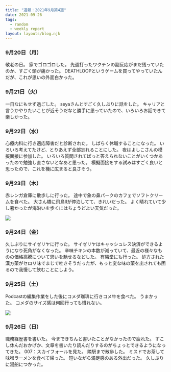 ```yaml
---
title: "週報：2021年9月第4週"
date: 2021-09-26
tags:
  - random
  - weekly report
layout: layouts/blog.njk
---
```


### 9月20日（月）

敬老の日。
家でゴロゴロした。
先週打ったワクチンの副反応がまだ残っていたのか、すごく頭が痛かった。
DEATHLOOPというゲームを買ってやっていたんだが、これが思いの外面白かった。

### 9月21日（火）

一日なにもせず過ごした。
seyaさんとすごく久しぶりに話をした。
キャリアと言うかやりたいことが近そうだなと勝手に思っていたので、いろいろお話できて楽しかった。

### 9月22日（水）

心療内科に行き適応障害だと診断された。
しばらく休職することになった。
いろいろ考えてたけど、とりあえず全部忘れることにした。
夜はよしこさんの模擬面接に参加した。
いろいろ質問されてぱっと答えられないことがいくつかあったので勉強し直さないとなあと思った。
模擬面接をする試みはすごく良いと思ったので、これを機に広まると良さそう。

### 9月23日（木）

赤レンガ倉庫に散歩しに行った。
途中で象の鼻パークのカフェでソフトクリームを食べた。
大さん橋に飛鳥Ⅱが停泊してて、きれいだった。
よく晴れていて少し暑かったが海沿いを歩くにはちょうどよい天気だった。

![](https://lh3.googleusercontent.com/XUOGVihkDNht75qJevMWYo-YxXOBLH_BQZTvgmtvq3CjHDRzNql0qdqaPCz3GmrFCWcewTj5Ckc4VHfIYaEvrCB3tQnYzmHQM2BrjUwKUYWqV_3VYR-gWKeFWI3O-CacXYr-Dy_uLrH62Ng816z15zXhDNSDufR7mCVSOleU3ZnRxU4QkQsCHOY8mtBfcnku_2G2sIuvUB1pqgWkACJPid20s-imSoFBrpCm5Fu7XccHJ1skI0T5kVGvnOIspYE2N1A2-6JVdBtsc8L9Fk3zACPFGCKoe75-3A06XnlRctY3VTNp7vzyNSokQtvHEPTy8MyhTpgMrp7QTpkfsbh88Quikru-IVx5XsDh8TOkY9F9kV-SqvI-S5HFiMGV7SBBYlXREbh2zf7yeCn_tqsE8vAEFS_7hZEKiGgkcK9uhe6nOlyFsdRKd-AHlZUbVuh1sjDzoFh0O6bsqTvC3pnD948CEsEvEIPKmzl2-jIk1_kBF1PNGUG8DX_ss0n6TbnUCFkVDsKs0I35V9ElDSjGRor-Q8BMsVooewc4JRD0m99mQY4H1P81GYQp5IqBvOzmctGEPnC2TXk8QDQu8WnUZe1ZT9m7kG81mzQL2BcL4-3zkkhmDxOpL-co4-g6DHleMihp9kNv9EuDmKpB8AJ2Z-MAxP1H2oOyc3jsgNsTBSpw9tvgnO6mLNmrjfbF4rJzjdoyFgfNU9Jc3ncGaPYqALA=w2294-h1291-no?authuser=0)

### 9月24日（金）

久しぶりにサイゼリヤに行った。
サイゼリヤはキャッシュレス決済ができるようになり死角がなくなった。
辛味チキンの本数が減っていて、最近の様々なものの価格高騰について思いを馳せるなどした。
有隣堂にも行った。
処方された漢方薬がセロリ味でまじで吐きそうだったが、もっと変な味の薬を出されても困るので我慢して飲むことにしよう。

### 9月25日（土）

Podcastの編集作業をした後にコメダ珈琲に行きコメ牛を食べた。
うまかった。
コメダのサイズ感は何回行っても慣れない。

![](https://lh3.googleusercontent.com/KX5WX6l56L49n0OhNJC98aP3BzRw-wOrYgDodrknE6B4jzAn_yEzPhVQfouWtZjxuxTjgUw5N0fK7ITT71n8ZgBPWOPm3AVU5016ki5NWAsYo4oiTLStQs4_j0aG9Khs22m3XxrsnRWl0uUNZCm0cNCFPh_-C85YwPGxvqmx5UPnEkkzda7YIuPyKNCe7K3cO4gIZcI0OvDoYp8snYw1cLKjxU_pS75AXTQCbGXh6pv1fYV5s1SA76GHgH3vI2TJjdajm5HOELk5KxRFnPP0ZOLlrtZUT5AxL3JZnesmc7ncBvOYdyvtHZ1a62MS4jkvOC_lZ680fwz51Kgoi6rCWtGtee8rWU1kZfhHJ8Vk61r1pHfHdiQXFqZJIkhM76IpU3WKoKlhMX29joU2TbMgelUeScWIs4om0WDtNilabQ5vYgLjkomEwdaZWVmtOFO6sl4f8asOwmcY7_x9QftUmRo7cM7R4zVsYSwxhMH0XGGzSu6xiU-LV3yi08q8qUDk4Ufc5ZM481JbWabvJcuRW3NEp42Dgez5xzVv1H_1OBCcA5LoqF0507uJ0OnUhvqwpwydmM01pQ1ZOXdQmNA32KW3382S2nbzaAGgpqMBCUhW-hatACOF2_Zhlu4kJD4fubcBtGmdU6lVX9q2Ch-HjjDgceukC0hyXKl9PEFOFch-sh_YNJXxcDAOVtWQss_JXML5oUcb2WsOohuS2GYl48o=w2294-h1291-no?authuser=0)

### 9月26日（日）

職務経歴書を書いた。
今まできちんと書いたことがなかったので疲れた。
すこし休んだおかげか、文章を書いたり読んだりするのがちょっとできるようになってきた。
007：スカイフォールを見た。
隣駅まで散歩した。
ミスドでお茶して味噌ラーメンを食べて帰った。
短いながら満足感のある外出だった。
久しぶりに湯船につかった。
